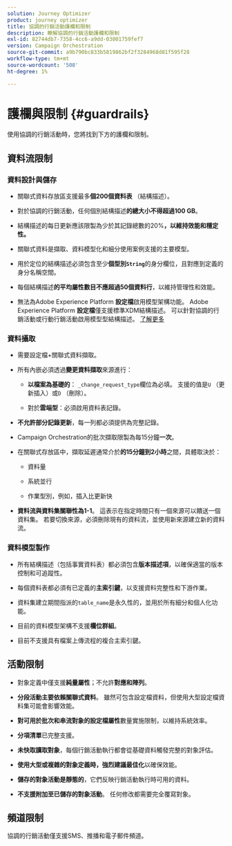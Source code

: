```yaml
---
solution: Journey Optimizer
product: journey optimizer
title: 協調的行銷活動護欄和限制
description: 瞭解協調的行銷活動護欄和限制
exl-id: 82744db7-7358-4cc6-a9dd-03001759fef7
version: Campaign Orchestration
source-git-commit: a9b790bc833b5819862bf2f3284968d81f595f28
workflow-type: tm+mt
source-wordcount: '508'
ht-degree: 1%

---
```



# 護欄與限制 {#guardrails}

使用協調的行銷活動時，您將找到下方的護欄和限制。

## 資料流限制

### 資料設計與儲存

* 關聯式資料存放區支援最多&#x200B;**個200個資料表** （結構描述）。

* 對於協調的行銷活動，任何個別結構描述&#x200B;**的總大小不得超過100 GB**。

* 結構描述的每日更新應該限製為少於其記錄總數的20%**，以維持效能和穩定性。**

* 關聯式資料是擷取、資料模型化和細分使用案例支援的主要模型。

* 用於定位的結構描述必須包含至少&#x200B;**個型別`String`**&#x200B;的身分欄位，且對應到定義的身分名稱空間。

* 每個結構描述&#x200B;**的平均屬性數目不應超過50個資料行**，以維持管理性和效能。

* 無法為Adobe Experience Platform **設定檔**&#x200B;啟用模型架構功能。 Adobe Experience Platform **設定檔**&#x200B;僅支援標準XDM結構描述。 可以針對協調的行銷活動或行動行銷活動啟用模型型結構描述。 [了解更多](https://experienceleague.adobe.com/zh-hant/docs/experience-platform/catalog/datasets/user-guide#enable-profile)

### 資料攝取

* 需要設定檔+關聯式資料擷取。

* 所有內嵌必須透過&#x200B;**變更資料擷取**&#x200B;來源進行：

   * **以檔案為基礎的**： `_change_request_type`欄位為必填。 支援的值是`U` （更新插入）或`D` （刪除）。

   * 對於&#x200B;**雲端型**：必須啟用資料表記錄。

* **不允許部分記錄更新**，每一列都必須提供為完整記錄。

* Campaign Orchestration的批次擷取限製為每15分鐘&#x200B;**一次**。

* 在關聯式存放區中，擷取延遲通常介於&#x200B;**的15分鐘到2小時**&#x200B;之間，具體取決於：

   * 資料量

   * 系統並行

   * 作業型別，例如，插入比更新快

* **資料流與資料集關聯性為1-1**。 這表示在指定時間只有一個來源可以饋送一個資料集。 若要切換來源，必須刪除現有的資料流，並使用新來源建立新的資料流。

### 資料模型製作

* 所有結構描述（包括事實資料表）都必須包含&#x200B;**版本描述項**，以確保適當的版本控制和可追蹤性。

* 每個資料表都必須有已定義的&#x200B;**主索引鍵**，以支援資料完整性和下游作業。

* 資料集建立期間指派的`table_name`是永久性的，並用於所有細分和個人化功能。

* 目前的資料模型架構不支援&#x200B;**欄位群組**。

* 目前不支援具有檔案上傳流程的複合主索引鍵。

## 活動限制

* 對象定義中僅支援&#x200B;**純量屬性**；不允許&#x200B;**對應和陣列**。

* **分段活動主要依賴關聯式資料**。 雖然可包含設定檔資料，但使用大型設定檔資料集可能會影響效能。

* **對可用於批次和串流對象的設定檔屬性**&#x200B;數量實施限制，以維持系統效率。

* **分項清單**&#x200B;已完整支援。

* **未快取讀取對象**，每個行銷活動執行都會從基礎資料觸發完整的對象評估。

* **使用大型或複雜的對象定義時，強烈建議最佳化**&#x200B;以確保效能。

* **儲存的對象活動是靜態的**，它們反映行銷活動執行時可用的資料。

* **不支援附加至已儲存的對象活動**。 任何修改都需要完全覆寫對象。

## 頻道限制

協調的行銷活動僅支援SMS、推播和電子郵件頻道。
